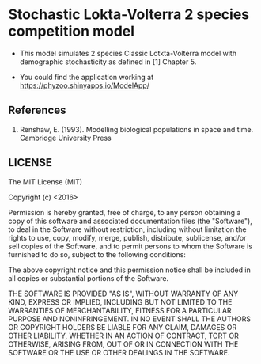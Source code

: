 
# Stochastic Lokta-Volterra 2 species competition model 

* This model simulates 2 species Classic Lotkta-Volterra model with demographic stochasticity as defined in [1] Chapter 5.

* You could find the application working at <https://phyzoo.shinyapps.io/ModelApp/>


## References

1. Renshaw, E. (1993). Modelling biological populations in space and time. Cambridge University Press


## LICENSE

The MIT License (MIT)

Copyright (c) <2016> <Leonardo A. Saravia>

Permission is hereby granted, free of charge, to any person obtaining a copy of this software and associated documentation files (the "Software"), to deal in the Software without restriction, including without limitation the rights to use, copy, modify, merge, publish, distribute, sublicense, and/or sell copies of the Software, and to permit persons to whom the Software is furnished to do so, subject to the following conditions:

The above copyright notice and this permission notice shall be included in all copies or substantial portions of the Software.

THE SOFTWARE IS PROVIDED "AS IS", WITHOUT WARRANTY OF ANY KIND, EXPRESS OR IMPLIED, INCLUDING BUT NOT LIMITED TO THE WARRANTIES OF MERCHANTABILITY, FITNESS FOR A PARTICULAR PURPOSE AND NONINFRINGEMENT. IN NO EVENT SHALL THE AUTHORS OR COPYRIGHT HOLDERS BE LIABLE FOR ANY CLAIM, DAMAGES OR OTHER LIABILITY, WHETHER IN AN ACTION OF CONTRACT, TORT OR OTHERWISE, ARISING FROM, OUT OF OR IN CONNECTION WITH THE SOFTWARE OR THE USE OR OTHER DEALINGS IN THE SOFTWARE.